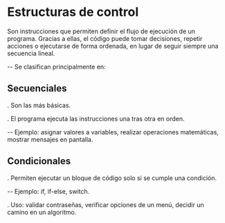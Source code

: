 # Estructuras de control

Son instrucciones que permiten definir el flujo de ejecución de un programa. Gracias a ellas, el código puede tomar decisiones, repetir acciones o ejecutarse de forma ordenada, en lugar de seguir siempre una secuencia lineal.

-- Se clasifican principalmente en:

## Secuenciales

. Son las más básicas.

. El programa ejecuta las instrucciones una tras otra en orden.

-- Ejemplo: asignar valores a variables, realizar operaciones matemáticas, mostrar mensajes en pantalla.

## Condicionales

. Permiten ejecutar un bloque de código solo si se cumple una condición.

-- Ejemplo: if, if-else, switch.

. Uso: validar contraseñas, verificar opciones de un menú, decidir un camino en un algoritmo.